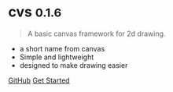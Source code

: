 # cvs <small>0.1.6</small>

>  A basic canvas framework for 2d drawing.

* a short name from canvas
* Simple and lightweight
* designed to make drawing easier

[GitHub](https://github.com/cvs/)
[Get Started](/Start.md)